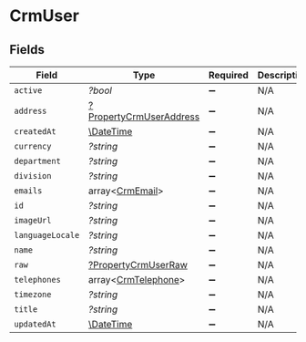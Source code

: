 # CrmUser


## Fields

| Field                                                                    | Type                                                                     | Required                                                                 | Description                                                              |
| ------------------------------------------------------------------------ | ------------------------------------------------------------------------ | ------------------------------------------------------------------------ | ------------------------------------------------------------------------ |
| `active`                                                                 | *?bool*                                                                  | :heavy_minus_sign:                                                       | N/A                                                                      |
| `address`                                                                | [?PropertyCrmUserAddress](../../models/shared/PropertyCrmUserAddress.md) | :heavy_minus_sign:                                                       | N/A                                                                      |
| `createdAt`                                                              | [\DateTime](https://www.php.net/manual/en/class.datetime.php)            | :heavy_minus_sign:                                                       | N/A                                                                      |
| `currency`                                                               | *?string*                                                                | :heavy_minus_sign:                                                       | N/A                                                                      |
| `department`                                                             | *?string*                                                                | :heavy_minus_sign:                                                       | N/A                                                                      |
| `division`                                                               | *?string*                                                                | :heavy_minus_sign:                                                       | N/A                                                                      |
| `emails`                                                                 | array<[CrmEmail](../../models/shared/CrmEmail.md)>                       | :heavy_minus_sign:                                                       | N/A                                                                      |
| `id`                                                                     | *?string*                                                                | :heavy_minus_sign:                                                       | N/A                                                                      |
| `imageUrl`                                                               | *?string*                                                                | :heavy_minus_sign:                                                       | N/A                                                                      |
| `languageLocale`                                                         | *?string*                                                                | :heavy_minus_sign:                                                       | N/A                                                                      |
| `name`                                                                   | *?string*                                                                | :heavy_minus_sign:                                                       | N/A                                                                      |
| `raw`                                                                    | [?PropertyCrmUserRaw](../../models/shared/PropertyCrmUserRaw.md)         | :heavy_minus_sign:                                                       | N/A                                                                      |
| `telephones`                                                             | array<[CrmTelephone](../../models/shared/CrmTelephone.md)>               | :heavy_minus_sign:                                                       | N/A                                                                      |
| `timezone`                                                               | *?string*                                                                | :heavy_minus_sign:                                                       | N/A                                                                      |
| `title`                                                                  | *?string*                                                                | :heavy_minus_sign:                                                       | N/A                                                                      |
| `updatedAt`                                                              | [\DateTime](https://www.php.net/manual/en/class.datetime.php)            | :heavy_minus_sign:                                                       | N/A                                                                      |